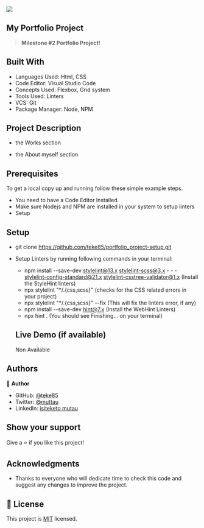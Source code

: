 ![](https://img.shields.io/badge/Microverse-blueviolet)

## My Portfolio Project

> **Milestone #2 Portfolio Project!**

## Built With

- Languages Used: Html, CSS
- Code Editor: Visual Studio Code
- Concepts Used: Flexbox, Grid system
- Tools Used: Linters
- VCS: Git
- Package Manager: Node, NPM

## Project Description

- the Works section

- the About myself section

## Prerequisites

To get a local copy up and running follow these simple example steps.

- You need to have a Code Editor Installed.
- Make sure Nodejs and NPM are installed in your system to setup linters
- Setup

## Setup

- git clone https://github.com/teke85/portfolio_project-setup.git
- Setup Linters by running following commands in your terminal:

  - npm install --save-dev stylelint@13.x stylelint-scss@3.x - - - stylelint-config-standard@21.x stylelint-csstree-validator@1.x (Install the StyleHint linters)
  - npx stylelint "\*/.{css,scss}" (checks for the CSS related errors in your project)
  - npx stylelint "\*/.{css,scss}" --fix (This will fix the linters error, if any)
  - npm install --save-dev hint@7.x (Install the WebHint Linters)
  - npx hint . (You should see Finishing... on your terminal)

  ## Live Demo (if available)

  Non Available

## Authors

👤 **Author**

- GitHub: [@teke85](https://github.com/teke85)
- Twitter: [@muttau](https://twitter.com/muttau)
- LinkedIn: [isiteketo mutau](https://www.linkedin.com/in/isiteketo-mutau-736894241/)

## Show your support

Give a ⭐️ if you like this project!

## Acknowledgments

- Thanks to everyone who will dedicate time to check this code and suggest any changes to improve the project.

## 📝 License

This project is [MIT](./MIT.md) licensed.
